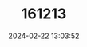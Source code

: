 ---
title: "161213"
category: "Harma theobene"
draft: false
date: 2024-02-22 13:03:52
languages:
  English: ["Angular Glider"]
---